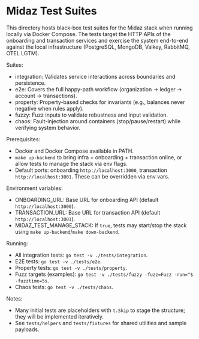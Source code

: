 # Midaz Test Suites

This directory hosts black-box test suites for the Midaz stack when running locally via Docker Compose. The tests target the HTTP APIs of the onboarding and transaction services and exercise the system end-to-end against the local infrastructure (PostgreSQL, MongoDB, Valkey, RabbitMQ, OTEL LGTM).

Suites:

- integration: Validates service interactions across boundaries and persistence.
- e2e: Covers the full happy-path workflow (organization → ledger → account → transactions).
- property: Property-based checks for invariants (e.g., balances never negative when rules apply).
- fuzzy: Fuzz inputs to validate robustness and input validation.
- chaos: Fault-injection around containers (stop/pause/restart) while verifying system behavior.

Prerequisites:

- Docker and Docker Compose available in PATH.
- `make up-backend` to bring infra + onboarding + transaction online, or allow tests to manage the stack via env flags.
- Default ports: onboarding `http://localhost:3000`, transaction `http://localhost:3001`. These can be overridden via env vars.

Environment variables:

- ONBOARDING_URL: Base URL for onboarding API (default `http://localhost:3000`).
- TRANSACTION_URL: Base URL for transaction API (default `http://localhost:3001`).
- MIDAZ_TEST_MANAGE_STACK: If `true`, tests may start/stop the stack using `make up-backend`/`make down-backend`.

Running:

- All integration tests: `go test -v ./tests/integration`.
- E2E tests: `go test -v ./tests/e2e`.
- Property tests: `go test -v ./tests/property`.
- Fuzz targets (examples): `go test -v ./tests/fuzzy -fuzz=Fuzz -run=^$ -fuzztime=5s`.
- Chaos tests: `go test -v ./tests/chaos`.

Notes:

- Many initial tests are placeholders with `t.Skip` to stage the structure; they will be implemented iteratively.
- See `tests/helpers` and `tests/fixtures` for shared utilities and sample payloads.

